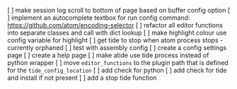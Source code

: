 [ ] make session log scroll to bottom of page based on buffer config option
[ ] implement an autocomplete textbox for run config command: https://github.com/atom/encoding-selector
[ ] refactor all editor functions into separate classes and call with dict lookup
[ ] make highlight colour use config variable for highlight
[ ] get tide to stop when atom process stops - currently orphaned
[ ] test with assembly config
[ ] create a config settings page
[ ] create a help page
[ ] make atide use tide process instead of python wrapper
[ ] move `editor_functions` to the plugin path that is defined for the `tide_config_location`
[ ] add check for python
[ ] add check for tide and install if not present
[ ] add a stop tide function
